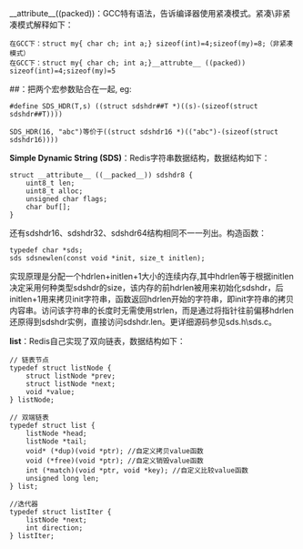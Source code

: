 \_\_attribute\_\_((packed))：GCC特有语法，告诉编译器使用紧凑模式。紧凑\非紧凑模式解释如下：

    在GCC下：struct my{ char ch; int a;} sizeof(int)=4;sizeof(my)=8;（非紧凑模式）
    在GCC下：struct my{ char ch; int a;}__attrubte__ ((packed)) sizeof(int)=4;sizeof(my)=5

\##：把两个宏参数贴合在一起, eg: 

    #define SDS_HDR(T,s) ((struct sdshdr##T *)((s)-(sizeof(struct sdshdr##T))))
	
	SDS_HDR(16, "abc")等价于((struct sdshdr16 *)(("abc")-(sizeof(struct sdshdr16))))

**Simple Dynamic String (SDS)**：Redis字符串数据结构，数据结构如下：

    struct __attribute__ ((__packed__)) sdshdr8 {
		uint8_t len;
		uint8_t alloc;
		unsigned char flags;
		char buf[];
	}

还有sdshdr16、sdshdr32、sdshdr64结构相同不一一列出。构造函数：

    typedef char *sds;
	sds sdsnewlen(const void *init, size_t initlen);

实现原理是分配一个hdrlen+initlen+1大小的连续内存,其中hdrlen等于根据initlen决定采用何种类型sdshdr的size，该内存的前hdrlen被用来初始化sdshdr，后initlen+1用来拷贝init字符串，函数返回hdrlen开始的字符串，即init字符串的拷贝内容串。访问该字符串的长度时无需使用strlen，而是通过将指针往前偏移hdrlen还原得到sdshdr实例，直接访问sdshdr.len。更详细源码参见sds.h\sds.c。

**list**：Redis自己实现了双向链表，数据结构如下：
	
	// 链表节点 
	typedef struct listNode {
		struct listNode *prev;
		struct listNode *next;
		void *value;
	} listNode;
	
	// 双端链表
	typedef struct list {
		listNode *head;
		listNode *tail;
		void* (*dup)(void *ptr); //自定义拷贝value函数
		void (*free)(void *ptr); //自定义销毁value函数
		int (*match)(void *ptr, void *key); //自定义比较value函数
		unsigned long len;	
	} list;
	
	//迭代器
	typedef struct listIter {
	    listNode *next;
	    int direction;
	} listIter;

